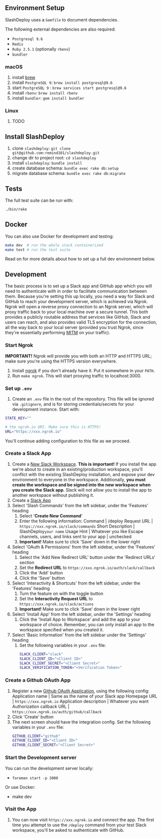 ## Environment Setup

SlashDeploy uses a `Gemfile` to document dependencies.

The following external dependencies are also required:

 * `Postgresql 9.6`
 * `Redis`
 * `Ruby 2.5.1` (optionally `rbenv`)
 * `bundler`

### macOS

1. install [brew](https://brew.sh/)
1. install `PostgreSQL 9`: `brew install postgresql@9.6`
1. start `PostgreSQL 9` : `brew services start postgresql@9.6`
1. install `rbenv`: `brew install rbenv`
1. install `bundler`: `gem install bundler`

### Linux

1. TODO

## Install SlashDeploy

1. clone `slashdeploy`: `git clone git@github.com:remind101/slashdeploy.git`
1. change dir to project root: `cd slashdeploy`
1. install `slashdeploy`: `bundle install`
1. create database schema: `bundle exec rake db:setup`
1. migrate database schema: `bundle exec rake db:migrate`


## Tests

The full test suite can be run with:

```sh
./bin/rake
```

## Docker

You can also use Docker for development and testing:

```sh
make dev  # run the whole stack containerized
make test # run the test suite
```

Read on for more details about how to set up a full dev environment below.

## Development

The basic process is to set up a Slack app and GitHub app which you will need to
authenticate with in order to facilitate communication between them. Because
you're setting this up locally, you need a way for Slack and GitHub to reach
your development server, which is achieved via Ngrok. Ngrok will open a reverse
proxy connection to an Ngrok server, which will proxy traffic back to your local
machine over a secure tunnel. This both provides a publicly routable address
that services like GitHub, Slack and users can reach, and also provides valid
TLS encryption for the connection, all the way back to your local server
(provided you trust Ngrok, since they're essentially performing
[MITM](https://en.wikipedia.org/wiki/Man-in-the-middle_attack) on your traffic).

### Start Ngrok

**IMPORTANT!** Ngrok will provide you with both an HTTP and HTTPS URL; make sure
you're using the HTTPS version everywhere.

1. Install [ngrok](https://ngrok.com/) if you don't already have it. Put it
   somewhere in your `PATH`.
1. Run `make ngrok`. This will start proxying traffic to localhost:3000.

### Set up `.env`

1. Create an `.env` file in the root of the repository. This file will be
ignored via `.gitignore`, and is for storing credentials/secrets for your
development instance. Start with:

```sh
STATE_KEY=""

# the ngrok.io URI. Make sure this is HTTPS!
URL="https://xxx.ngrok.io"
```

You'll continue adding configuration to this file as we proceed.

### Create a Slack App

1. Create a [New Slack Workspace](https://slack.com/get-started#/create). **This
   is important!** If you install the app we're about to create in an
   existing/production workspace, you'll conflict with the existing SlashDeploy
   installation, and expose your dev environment to everyone in the workspace.
   Additionally, **you must create the workspace and be signed into the new
   workspace when you create the Slack app**. Slack will not allow you to
   install the app to another workspace without publishing it.
1. Create a [Slack App](https://api.slack.com/apps/new)
1. Select 'Slash Commands' from the left sidebar, under the 'Features' heading
   1. Select '**Create New Command**'
   1. Enter the following information:
      Command | /deploy
      Request URL | `https://xxx.ngrok.io/slack/commands`
      Short Description | SlashDeploy`your name`
      Usage Hint | Whatever you like
      Escape channels, users, and links sent to your app | unchecked
   1. **Important!** Make sure to click 'Save' down in the lower right
1. Select 'OAuth & Permissions' from the left sidebar, under the 'Features'
   heading
   1. Select the 'Add New Redirect URL' button under the 'Redirect URLs' section
   1. Set the **Redirect URL** to `https://xxx.ngrok.io/auth/slack/callback`
   1. Click the 'Add' button
   1. Click the 'Save' button
1. Select 'Interactivity & Shortcuts' from the left sidebar, under the
   'Features' heading
   1. Turn the feature on with the toggle button
   1. Set the **Interactivity Request URL** to `https://xxx.ngrok.io/slack/actions`
   1. **Important!** Make sure to click 'Save' down in the lower right
1. Select 'Install App' from the left sidebar, under the 'Settings' heading
    1. Click the 'Install App to Workspace' and add the app to your workspace of
       choice. Remember, you can only install an app to the workspace specified
       when you created it.
1. Select 'Basic Information' from the left sidebar under the 'Settings' heading
   1. Set the following variables in your `.env` file:
      ```sh
      SLACK_CLIENT="slack"
      SLACK_CLIENT_ID="<Client ID>"
      SLACK_CLIENT_SECRET="<Client Secret>"
      SLACK_VERIFICATION_TOKEN="<Verification Token>"
      ```

### Create a Github OAuth App

1. Register a new [Github OAuth
   Application](https://github.com/settings/applications/new), using the
   following config:
   Application name | Same as the name of your Slack app
   Homepage URL | `https://xxx.ngrok.io`
   Application description | Whatever you want
   Authorization callback URL | `https://xxx.ngrok.io/auth/github/callback`
1. Click 'Create' button
1. The next screen should have the integration config. Set the following
   variables in your `.env` file:
   ```sh
   GITHUB_CLIENT="github"
   GITHUB_CLIENT_ID="<Client ID>"
   GITHUB_CLIENT_SECRET="<Client Secret>"
   ```

### Start the Development server

You can run the development server locally:

* `foreman start -p 3000`

Or use Docker:

* make dev

### Visit the App

1. You can now visit `https://xxx.ngrok.io` and connect the app. The first time
   you attempt to use the `/deploy` command from your test Slack workspace,
   you'll be asked to authenticate with GitHub.

